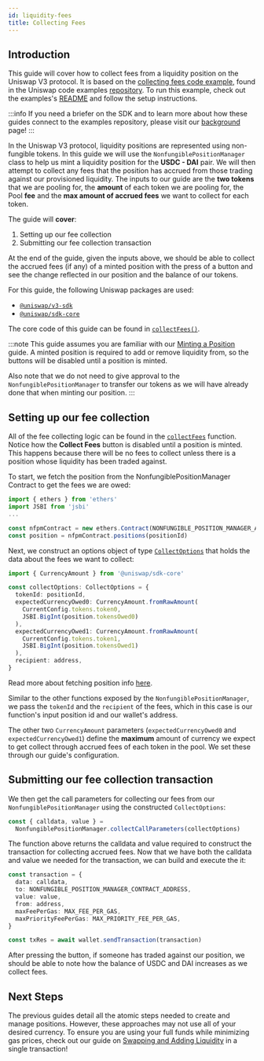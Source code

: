 ```yaml
---
id: liquidity-fees
title: Collecting Fees
---
```


## Introduction

This guide will cover how to collect fees from a liquidity position on the Uniswap V3 protocol. It is based on the [collecting fees code example](https://github.com/Uniswap/examples/tree/main/v3-sdk/collecting-fees), found in the Uniswap code examples [repository](https://github.com/Uniswap/examples). To run this example, check out the examples's [README](https://github.com/Uniswap/examples/blob/main/v3-sdk/collecting-fees/README.md) and follow the setup instructions.

:::info
If you need a briefer on the SDK and to learn more about how these guides connect to the examples repository, please visit our [background](../01-background.md) page!
:::

In the Uniswap V3 protocol, liquidity positions are represented using non-fungible tokens. In this guide we will use the `NonfungiblePositionManager` class to help us mint a liquidity position for the  **USDC - DAI** pair. We will then attempt to collect any fees that the position has accrued from those trading against our provisioned liquidity. The inputs to our guide are the **two tokens** that we are pooling for, the **amount** of each token we are pooling for, the Pool **fee** and the **max amount of accrued fees** we want to collect for each token.

The guide will **cover**:

1. Setting up our fee collection
2. Submitting our fee collection transaction

At the end of the guide, given the inputs above, we should be able to collect the accrued fees (if any) of a minted position with the press of a button and see the change reflected in our position and the balance of our tokens.

For this guide, the following Uniswap packages are used:

- [`@uniswap/v3-sdk`](https://www.npmjs.com/package/@uniswap/v3-sdk)
- [`@uniswap/sdk-core`](https://www.npmjs.com/package/@uniswap/sdk-core)

The core code of this guide can be found in [`collectFees()`](https://github.com/Uniswap/examples/blob/main/v3-sdk/collecting-fees/src/libs/liquidity.ts#L35).

:::note
This guide assumes you are familiar with our [Minting a Position](./01-minting-position.md) guide. A minted position is required to add or remove liquidity from, so the buttons will be disabled until a position is minted.

Also note that we do not need to give approval to the `NonfungiblePositionManager` to transfer our tokens as we will have already done that when minting our position.
:::

## Setting up our fee collection

All of the fee collecting logic can be found in the [`collectFees`](https://github.com/Uniswap/examples/blob/be67e7df220b0a270c9d18bbaab529e017213adf/v3-sdk/collecting-fees/src/example/Example.tsx#L24) function. Notice how the **Collect Fees** button is disabled until a position is minted. This happens because there will be no fees to collect unless there is a position whose liquidity has been traded against.

To start, we fetch the position from the NonfungiblePositionManager Contract to get the fees we are owed:

```typescript
import { ethers } from 'ethers'
import JSBI from 'jsbi'
...

const nfpmContract = new ethers.Contract(NONFUNGIBLE_POSITION_MANAGER_ADDRESS, provider)
const position = nfpmContract.positions(positionId)
```

Next, we construct an options object of type  [`CollectOptions`](https://github.com/Uniswap/v3-sdk/blob/08a7c050cba00377843497030f502c05982b1c43/src/nonfungiblePositionManager.ts#L105) that holds the data about the fees we want to collect:

```typescript
import { CurrencyAmount } from '@uniswap/sdk-core'

const collectOptions: CollectOptions = {
  tokenId: positionId,
  expectedCurrencyOwed0: CurrencyAmount.fromRawAmount(
    CurrentConfig.tokens.token0,
    JSBI.BigInt(position.tokensOwed0)
  ),
  expectedCurrencyOwed1: CurrencyAmount.fromRawAmount(
    CurrentConfig.tokens.token1,
    JSBI.BigInt(position.tokensOwed1)
  ),
  recipient: address,
}
```

Read more about fetching position info [here](./01-position-data.md#fetching-positions).

Similar to the other functions exposed by the `NonfungiblePositionManager`, we pass the `tokenId` and the `recipient` of the fees, which in this case is our function's input position id and our wallet's address.

The other two `CurrencyAmount` parameters (`expectedCurrencyOwed0` and `expectedCurrencyOwed1`) define the **maximum** amount of currency we expect to get collect through accrued fees of each token in the pool. We set these through our guide's configuration.

## Submitting our fee collection transaction

We then get the call parameters for collecting our fees from our `NonfungiblePositionManager` using the constructed `CollectOptions`:

```typescript
const { calldata, value } =
  NonfungiblePositionManager.collectCallParameters(collectOptions)
```

The function above returns the calldata and value required to construct the transaction for collecting accrued fees. Now that we have both the calldata and value we needed for the transaction, we can build and execute the it:

```typescript
const transaction = {
  data: calldata,
  to: NONFUNGIBLE_POSITION_MANAGER_CONTRACT_ADDRESS,
  value: value,
  from: address,
  maxFeePerGas: MAX_FEE_PER_GAS,
  maxPriorityFeePerGas: MAX_PRIORITY_FEE_PER_GAS,
}

const txRes = await wallet.sendTransaction(transaction)
```

After pressing the button, if someone has traded against our position, we should be able to note how the balance of USDC and DAI increases as we collect fees.

## Next Steps

The previous guides detail all the atomic steps needed to create and manage positions. However, these approaches may not use all of your desired currency. To ensure you are using your full funds while minimizing gas prices, check out our guide on [Swapping and Adding Liquidity](./05-swap-and-add-liquidity.md) in a single transaction!
